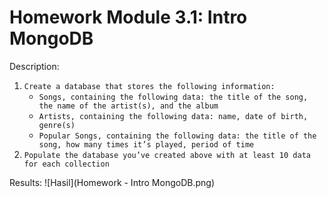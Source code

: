 # Homework Module 3.1: Intro MongoDB

Description:

1. `Create a database that stores the following information:`
   - `Songs, containing the following data: the title of the song, the name of the artist(s), and the album`
   - `Artists, containing the following data: name, date of birth, genre(s)`
   - `Popular Songs, containing the following data: the title of the song, how many times it’s played, period of time`
2. `Populate the database you’ve created above with at least 10 data for each collection`

Results:
![Hasil](Homework - Intro MongoDB.png)